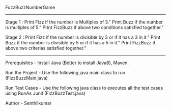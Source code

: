
FuzzBuzzNumberGame
******************************************************************************
Stage 1 : 	Print Fizz if the number is Multiples of 3."
		Print Buzz if the number is multiples of 5."
		Print FizzBuzz if above two conditions satisfied together."

Stage 2 : 	Print Fizz if the number is divisible by 3 or if it has a 3 in it."
		Print Buzz if the number is divisible by 5 or if it has a 5 in it."
		Print FizzBuzz if above two criterias satisfied together."
********************************************************************************


Prerequisites -
Install Java (Better to install Java8), Maven.

Run the Project -
Use the following java main class to run
(FizzBuzzMain.java)

Run Test Cases -
Use the following java class to executes all the test cases using RunAs Junit
(FizzBuzzTest.java)

Author -
Senthilkumar
